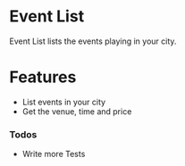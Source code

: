 # Event List

Event List lists the events playing in your city.

# Features

  - List events in your city
  - Get the venue, time and price

### Todos

 - Write more Tests
